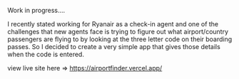 Work in progress....

I recently stated working for Ryanair as a check-in agent and one of the challenges that new agents face is trying to figure out what airport/country passengers are flying to by looking at the three letter code on their boarding passes. So I decided to create a very simple app that gives those details when the code is entered. 

view live site here => https://airportfinder.vercel.app/
